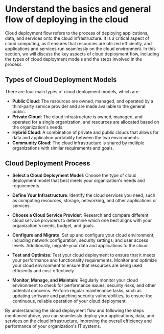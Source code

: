 # Understand the basics and general flow of deploying in the cloud

Cloud deployment flow refers to the process of deploying applications, data, and services onto the cloud infrastructure. It is a critical aspect of cloud computing, as it ensures that resources are utilized efficiently, and applications and services run seamlessly on the cloud environment. In this section, we will discuss the key aspects of cloud deployment flow, including the types of cloud deployment models and the steps involved in the process.

## Types of Cloud Deployment Models

There are four main types of cloud deployment models, which are:

- **Public Cloud**: The resources are owned, managed, and operated by a third-party service provider and are made available to the general public.
- **Private Cloud**: The cloud infrastructure is owned, managed, and operated for a single organization, and resources are allocated based on the organization's needs.
- **Hybrid Cloud**: A combination of private and public clouds that allows for data and application portability between the two environments.
- **Community Cloud**: The cloud infrastructure is shared by multiple organizations with similar requirements and goals.

## Cloud Deployment Process

- **Select a Cloud Deployment Model**: Choose the type of cloud deployment model that best meets your organization's needs and requirements.

- **Define Your Infrastructure**: Identify the cloud services you need, such as computing resources, storage, networking, and other applications or services.

- **Choose a Cloud Service Provider**: Research and compare different cloud service providers to determine which one best aligns with your organization's needs, budget, and goals.

- **Configure and Migrate**: Set up and configure your cloud environment, including network configuration, security settings, and user access levels. Additionally, migrate your data and applications to the cloud.

- **Test and Optimize**: Test your cloud deployment to ensure that it meets your performance and functionality requirements. Monitor and optimize your cloud environment to ensure that resources are being used efficiently and cost-effectively.

- **Monitor, Manage, and Maintain**: Regularly monitor your cloud environment to check for performance issues, security risks, and other potential concerns. Perform regular maintenance tasks, such as updating software and patching security vulnerabilities, to ensure the continuous, reliable operation of your cloud deployment.

By understanding the cloud deployment flow and following the steps mentioned above, you can seamlessly deploy your applications, data, and services on the cloud infrastructure, improving the overall efficiency and performance of your organization's IT systems.
